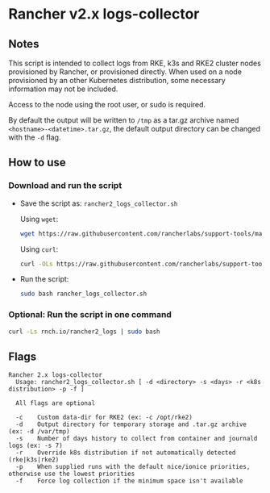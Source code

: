 # Rancher v2.x logs-collector

## Notes

This script is intended to collect logs from RKE, k3s and RKE2 cluster nodes provisioned by Rancher, or provisioned directly. When used on a node provisioned by an other Kubernetes distribution, some necessary information may not be included.

Access to the node using the root user, or sudo is required.

By default the output will be written to `/tmp` as a tar.gz archive named `<hostname>-<datetime>.tar.gz`, the default output directory can be changed with the `-d` flag.

## How to use

### Download and run the script
* Save the script as: `rancher2_logs_collector.sh`

  Using `wget`:
    ```bash
    wget https://raw.githubusercontent.com/rancherlabs/support-tools/master/collection/rancher/v2.x/logs-collector/rancher2_logs_collector.sh
    ```
  Using `curl`:
    ```bash
    curl -OLs https://raw.githubusercontent.com/rancherlabs/support-tools/master/collection/rancher/v2.x/logs-collector/rancher2_logs_collector.sh
    ```
 
* Run the script:
  ```bash
  sudo bash rancher_logs_collector.sh
  ```
### Optional: Run the script in one command
  ```bash
  curl -Ls rnch.io/rancher2_logs | sudo bash
  ```

## Flags

```
Rancher 2.x logs-collector
  Usage: rancher2_logs_collector.sh [ -d <directory> -s <days> -r <k8s distribution> -p -f ]

  All flags are optional

  -c    Custom data-dir for RKE2 (ex: -c /opt/rke2)
  -d    Output directory for temporary storage and .tar.gz archive (ex: -d /var/tmp)
  -s    Number of days history to collect from container and journald logs (ex: -s 7)
  -r    Override k8s distribution if not automatically detected (rke|k3s|rke2)
  -p    When supplied runs with the default nice/ionice priorities, otherwise use the lowest priorities
  -f    Force log collection if the minimum space isn't available
```
